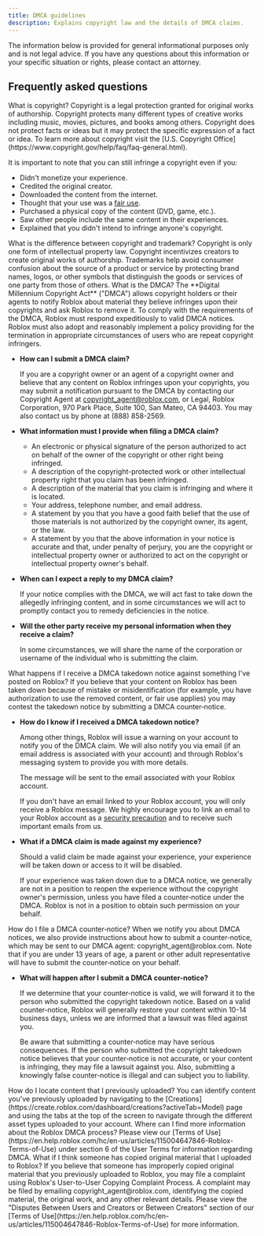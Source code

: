 ```yaml
---
title: DMCA guidelines
description: Explains copyright law and the details of DMCA claims.
---
```


<Alert severity="warning">
The information below is provided for general informational purposes only and is not legal advice. If you have any questions about this information or your specific situation or rights, please contact an attorney.
</Alert>

## Frequently asked questions

<BaseAccordion>
<AccordionSummary>
<Typography variant="h6">What is copyright?</Typography>
</AccordionSummary>
<AccordionDetails>
Copyright is a legal protection granted for original works of authorship. Copyright protects many different types of creative works including music, movies, pictures, and books among others. Copyright does not protect facts or ideas but it may protect the specific expression of a fact or idea. To learn more about copyright visit the [U.S. Copyright Office](https://www.copyright.gov/help/faq/faq-general.html).

It is important to note that you can still infringe a copyright even if you:

- Didn't monetize your experience.
- Credited the original creator.
- Downloaded the content from the internet.
- Thought that your use was a [fair use](https://copyright.gov/fair-use/).
- Purchased a physical copy of the content (DVD, game, etc.).
- Saw other people include the same content in their experiences.
- Explained that you didn't intend to infringe anyone's copyright.

</AccordionDetails>
</BaseAccordion>

<BaseAccordion>
<AccordionSummary>
<Typography variant="h6">What is the difference between copyright and trademark?</Typography>
</AccordionSummary>
<AccordionDetails>
Copyright is only one form of intellectual property law. Copyright incentivizes creators to create original works of authorship. Trademarks help avoid consumer confusion about the source of a product or service by protecting brand names, logos, or other symbols that distinguish the goods or services of one party from those of others.
</AccordionDetails>
</BaseAccordion>

<BaseAccordion>
<AccordionSummary>
<Typography variant="h6">What is the DMCA?</Typography>
</AccordionSummary>
<AccordionDetails>
The **Digital Millennium Copyright Act** ("DMCA") allows copyright holders or their agents to notify Roblox about material they believe infringes upon their copyrights and ask Roblox to remove it. To comply with the requirements of the DMCA, Roblox must respond expeditiously to valid DMCA notices. Roblox must also adopt and reasonably implement a policy providing for the termination in appropriate circumstances of users who are repeat copyright infringers.

- **How can I submit a DMCA claim?**

  If you are a copyright owner or an agent of a copyright owner and believe that
  any content on Roblox infringes upon your copyrights, you may submit a
  notification pursuant to the DMCA by contacting our Copyright Agent at copyright_agent@roblox.com, or Legal, Roblox Corporation, 970 Park Place, Suite
  100, San Mateo, CA 94403. You may also contact us by phone at (888)&nbsp;858-2569.

- **What information must I provide when filing a DMCA claim?**

  - An electronic or physical signature of the person authorized to act on behalf of the owner of the copyright or other right being infringed.
  - A description of the copyright-protected work or other intellectual property right that you claim has been infringed.
  - A description of the material that you claim is infringing and where it is located.
  - Your address, telephone number, and email address.
  - A statement by you that you have a good faith belief that the use of those materials is not authorized by the copyright owner, its agent, or the law.
  - A statement by you that the above information in your notice is accurate and that, under penalty of perjury, you are the copyright or intellectual property owner or authorized to act on the copyright or intellectual property owner's behalf.

- **When can I expect a reply to my DMCA claim?**

  If your notice complies with the DMCA, we will act fast to take down the allegedly infringing content, and in some circumstances we will act to promptly contact you to remedy deficiencies in the notice.

- **Will the other party receive my personal information when they receive a claim?**

  In some circumstances, we will share the name of the corporation or username of the individual who is submitting the claim.

</AccordionDetails>
</BaseAccordion>

<BaseAccordion>
<AccordionSummary>
<Typography variant="h6">What happens if I receive a DMCA takedown notice against something I've posted on Roblox?</Typography>
</AccordionSummary>
<AccordionDetails>
If you believe that your content on Roblox has been taken down because of mistake or misidentification (for example, you have authorization to use the removed content, or fair use applies) you may contest the takedown notice by submitting a DMCA counter‑notice.

- **How do I know if I received a DMCA takedown notice?**

  Among other things, Roblox will issue a warning on your account to notify you of the DMCA claim. We will also notify you via email (if an email address is associated with your account) and through Roblox's messaging system to provide you with more details.

  The message will be sent to the email associated with your Roblox account.

  If you don't have an email linked to your Roblox account, you will only receive a Roblox message. We highly encourage you to link an email to your Roblox account as a [security precaution](https://en.help.roblox.com/hc/en-us/articles/203313380-Account-Security-Keeping-your-Account-Safe-) and to receive such important emails from us.

- **What if a DMCA claim is made against my experience?**

  Should a valid claim be made against your experience, your experience will be taken down or access to it will be disabled.

  If your experience was taken down due to a DMCA notice, we generally are not in a position to reopen the experience without the copyright owner's permission, unless you have filed a counter‑notice under the DMCA. Roblox is not in a position to obtain such permission on your behalf.

</AccordionDetails>
</BaseAccordion>

<BaseAccordion>
<AccordionSummary>
<Typography variant="h6">How do I file a DMCA counter‑notice?</Typography>
</AccordionSummary>
<AccordionDetails>
When we notify you about DMCA notices, we also provide instructions about how to
submit a counter‑notice, which may be sent to our DMCA agent:
copyright_agent@roblox.com. Note that if you are under 13 years of age, a parent or other adult representative will have to submit the counter‑notice on your behalf.

- **What will happen after I submit a DMCA counter‑notice?**

  If we determine that your counter‑notice is valid, we will forward it to the person who submitted the copyright takedown notice. Based on a valid counter‑notice, Roblox will generally restore your content within 10-14 business days, unless we are informed that a lawsuit was filed against you.

  Be aware that submitting a counter‑notice may have serious consequences. If the person who submitted the copyright takedown notice believes that your counter‑notice is not accurate, or your content is infringing, they may file a lawsuit against you. Also, submitting a knowingly false counter‑notice is illegal and can subject you to liability.

</AccordionDetails>
</BaseAccordion>

<BaseAccordion>
<AccordionSummary>
<Typography variant="h6">How do I locate content that I previously uploaded?</Typography>
</AccordionSummary>
<AccordionDetails>
You can identify content you've previously uploaded by navigating to the [Creations](https://create.roblox.com/dashboard/creations?activeTab=Model) page
and using the tabs at the top of the screen to navigate through the different asset types uploaded to your account.
</AccordionDetails>
</BaseAccordion>

<BaseAccordion>
<AccordionSummary>
<Typography variant="h6">Where can I find more information about the Roblox DMCA process?</Typography>
</AccordionSummary>
<AccordionDetails>
Please view our [Terms of
Use](https://en.help.roblox.com/hc/en-us/articles/115004647846-Roblox-Terms-of-Use) under section&nbsp;6 of the User&nbsp;Terms for information
regarding DMCA.
</AccordionDetails>
</BaseAccordion>

<BaseAccordion>
<AccordionSummary>
<Typography variant="h6">What if I think someone has copied original material that I uploaded to Roblox?</Typography>
</AccordionSummary>
<AccordionDetails>
If you believe that someone has improperly copied original material that you previously uploaded to Roblox, you may file a complaint using Roblox's User-to-User Copying Complaint Process. A complaint may be filed by emailing copyright_agent@roblox.com, identifying the copied material, the original work, and any other relevant details. Please view the "Disputes Between Users and Creators or Between Creators" section of our [Terms of Use](https://en.help.roblox.com/hc/en-us/articles/115004647846-Roblox-Terms-of-Use) for more information.
</AccordionDetails>
</BaseAccordion>
